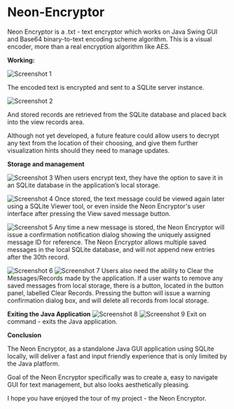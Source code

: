 # Neon-Encryptor

Neon Encryptor is a .txt - text encryptor which works on Java Swing GUI and Base64 binary-to-text encoding scheme algorithm. This is a visual encoder, more than a real encryption algorithm like AES. 

**Working:**

![Screenshot 1](imgs/1.jpg)

The encoded text is encrypted and sent to a SQLite server instance.

![Screenshot 2](imgs/2.jpg)

And stored records are retrieved from the SQLite database and placed back into the view records area. 

Although not yet developed, a future feature could allow users to decrypt any text from the location of their choosing, and give them further visualization hints should they need to manage updates.

**Storage and management**

![Screenshot 3](imgs/3.jpg)
When users encrypt text, they have the option to save it in an SQLite database in the application’s local storage. 

![Screenshot 4](imgs/4.jpg)
Once stored, the text message could be viewed again later using a SQLite Viewer tool, or even inside the Neon Encryptor's user interface after pressing the View saved message button.

![Screenshot 5](imgs/5.jpg)
Any time a new message is stored, the Neon Encryptor will issue a confirmation notification dialog showing the uniquely assigned message ID for reference. The Neon Encryptor allows multiple saved messages in the local SQLite database, and will not append new entries after the 30th record.

![Screenshot 6](imgs/6.jpg)
![Screenshot 7](imgs/7.jpg)
Users also need the ability to Clear the Messages/Records made by the application. If a user wants to remove any saved messages from local storage, there is a button, located in the button panel, labelled Clear Records. Pressing the button will issue a warning confirmation dialog box, and will delete all records from local storage. 

**Exiting the Java Application**
![Screenshot 8](imgs/8.jpg)
![Screenshot 9](imgs/9.jpg)
Exit on command - exits the Java application.

**Conclusion**

The Neon Encryptor, as a standalone Java GUI application using SQLite locally, will deliver a fast and input friendly experience that is only limited by the Java platform.

Goal of the Neon Encryptor specifically was to create a, easy to navigate GUI for text management, but also looks aesthetically pleasing. 

I hope you have enjoyed the tour of my project - the Neon Encryptor. 

